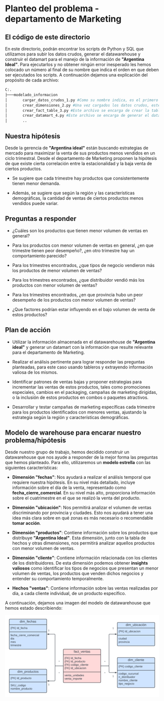 # Planteo del problema - departamento de Marketing

## El código de este directorio

En este directorio, podrán encontrar los scripts de Python y SQL que utilizamos para subir los datos crudos, generar el datawarehouse y construir el datamart para el manejo de la información de **"Argentina Ideal"**. Para ejecutarlos y no obtener ningún error inesperado les hemos colocado un número al final de su nombre que indica el orden en que deben ser ejecutados los scripts. A continuación dejamos una explicación del propósito de cada archivo:

```sh
C:.
├───modelado_informacion
│       cargar_datos_crudos_1.py #Como su nombre indica, es el primero a ser ejecutado ya que carga los datos crudos desde el Storage
│       crear_dimensiones_2.py #Una vez cargados los datos crudos, este archivo se encarga de generar los archivos de dimensiones del datawarehouse
│       crear_fact_table_3.py #Este archivo se encarga de crear la tabla de hechos, su creación se apoya de los archivos de dimensiones
│       crear_datamart_4.py #Este archivo se encarga de generar el datamart del departamento de marketing, se ejecuta desde GCP
│       ..
```

## Nuestra hipótesis

Desde la gerencia de **"Argentina ideal"** están buscando estrategias de mercado para maximizar la venta de sus productos menos vendidos en un ciclo trimestral. Desde el departamento de Marketing proponen la hipótesis de que existe cierta correlación entre la estacionalidad y la baja venta de ciertos productos.

* Se sugiere que cada trimestre hay productos que consistentemente tienen menor demanda.

* Además, se sugiere que según la región y las características demográficas, la cantidad de ventas de ciertos productos menos vendidos puede variar.

## Preguntas a responder

* ¿Cuáles son los productos que tienen menor volumen de ventas en general?

* Para los productos con menor volumen de ventas en general, ¿en que trimestre tienen peor desempeño?, ¿en otro trimestre hay un comportamiento parecido?

* Para los trimestres encontrados, ¿que tipos de negocio vendieron más los productos de menor volumen de ventas?

* Para los trimestres encontrados, ¿que distribuidor vendió más los productos con menor volumen de ventas?

* Para los trimestres encontrados, ¿en que provincia hubo un peor desempeño de los productos con menor volumen de ventas?

* ¿Que factores podrían estar influyendo en el bajo volumen de venta de estos productos?

## Plan de acción 

* Utilizar la información almacenada en el datawarehouse de **"Argentina ideal"** y generar un datamart con la información que resulte relevante para el departamento de Marketing.

* Realizar el análisis pertinente para lograr responder las preguntas planteadas, para este caso usando tableros y extrayendo información valiosa de los mismos.

* Identificar patrones de ventas bajas y proponer estrategias para incrementar las ventas de estos productos, tales como promociones especiales, cambios en el packaging, campañas de marketing dirigidas, o la inclusión de estos productos en combos o paquetes atractivos.

* Desarrollar y testar campañas de marketing específicas cada trimestre para los productos identificados con menores ventas, ajustando la estrategia según la región y características demográficas.

## Modelo de warehouse para encarar nuestro problema/hipótesis

Desde nuestro grupo de trabajo, hemos decidido construir un datawarehouse que nos ayude a responder de la mejor forma las preguntas que hemos planteado. Para ello, utilizaremos un **modelo estrella** con las siguientes características:

* **Dimensión "fechas"**: Nos ayudará a realizar el análisis temporal que requiere nuestra hipótesis. En su nivel más detallado, incluye información sobre el día de la venta, representado como **fecha_cierre_comercial**. En su nivel más alto, proporciona información sobre el cuatrimestre en el que se realizó la venta del producto.

* **Dimensión "ubicación"**: Nos permitirá analizar el volumen de ventas discriminando por provincia y ciudades. Esto nos ayudará a tener una idea más clara sobre en qué zonas es más necesario o recomendable **tomar acción**.

* **Dimensión "productos"**: Contiene información sobre los productos que distribuye **"Argentina Ideal"**. Esta dimensión, junto con la tabla de hechos y otras dimensiones, nos permitirá analizar aquellos productos con menor volumen de ventas.

* **Dimensión "cliente"**: Contiene información relacionada con los clientes de los distribuidores. De esta dimensión podemos obtener **insights valiosos** como identificar los tipos de negocios que presentan un menor volumen de ventas, los productos que venden dichos negocios y entender su comportamiento temporalmente.

* **Hechos "ventas"**: Contiene información sobre las ventas realizadas por día, a cada cliente individual, de un producto específico.

A continuación, dejamos una imagen del modelo de datawarehouse que hemos estado describiendo:

![Modelo Datawarehouse](./Modelo_dws_grupo8_infra.png)